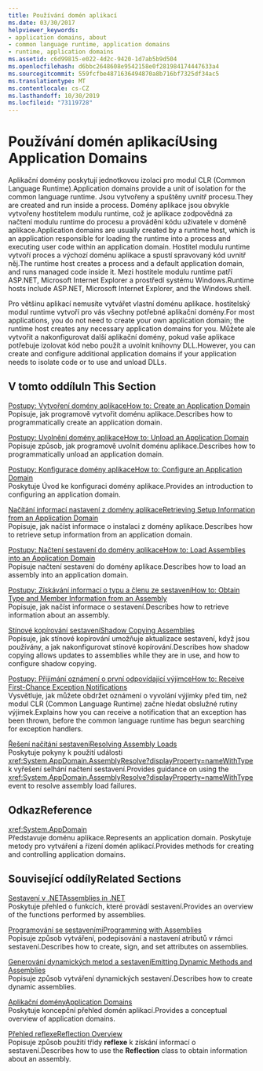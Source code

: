 ```yaml
---
title: Používání domén aplikací
ms.date: 03/30/2017
helpviewer_keywords:
- application domains, about
- common language runtime, application domains
- runtime, application domains
ms.assetid: c6d99815-e022-4d2c-9420-1d7ab5b9d504
ms.openlocfilehash: d6bbc2648608e9542158e0f281984174447633a4
ms.sourcegitcommit: 559fcfbe4871636494870a8b716bf7325df34ac5
ms.translationtype: MT
ms.contentlocale: cs-CZ
ms.lasthandoff: 10/30/2019
ms.locfileid: "73119728"
---
```

# <a name="using-application-domains"></a><span data-ttu-id="63bcb-102">Používání domén aplikací</span><span class="sxs-lookup"><span data-stu-id="63bcb-102">Using Application Domains</span></span>

<span data-ttu-id="63bcb-103">Aplikační domény poskytují jednotkovou izolaci pro modul CLR (Common Language Runtime).</span><span class="sxs-lookup"><span data-stu-id="63bcb-103">Application domains provide a unit of isolation for the common language runtime.</span></span> <span data-ttu-id="63bcb-104">Jsou vytvořeny a spuštěny uvnitř procesu.</span><span class="sxs-lookup"><span data-stu-id="63bcb-104">They are created and run inside a process.</span></span> <span data-ttu-id="63bcb-105">Domény aplikace jsou obvykle vytvořeny hostitelem modulu runtime, což je aplikace zodpovědná za načtení modulu runtime do procesu a provádění kódu uživatele v doméně aplikace.</span><span class="sxs-lookup"><span data-stu-id="63bcb-105">Application domains are usually created by a runtime host, which is an application responsible for loading the runtime into a process and executing user code within an application domain.</span></span> <span data-ttu-id="63bcb-106">Hostitel modulu runtime vytvoří proces a výchozí doménu aplikace a spustí spravovaný kód uvnitř něj.</span><span class="sxs-lookup"><span data-stu-id="63bcb-106">The runtime host creates a process and a default application domain, and runs managed code inside it.</span></span> <span data-ttu-id="63bcb-107">Mezi hostitele modulu runtime patří ASP.NET, Microsoft Internet Explorer a prostředí systému Windows.</span><span class="sxs-lookup"><span data-stu-id="63bcb-107">Runtime hosts include ASP.NET, Microsoft Internet Explorer, and the Windows shell.</span></span>  
  
<span data-ttu-id="63bcb-108">Pro většinu aplikací nemusíte vytvářet vlastní doménu aplikace. hostitelský modul runtime vytvoří pro vás všechny potřebné aplikační domény.</span><span class="sxs-lookup"><span data-stu-id="63bcb-108">For most applications, you do not need to create your own application domain; the runtime host creates any necessary application domains for you.</span></span> <span data-ttu-id="63bcb-109">Můžete ale vytvořit a nakonfigurovat další aplikační domény, pokud vaše aplikace potřebuje izolovat kód nebo použít a uvolnit knihovny DLL.</span><span class="sxs-lookup"><span data-stu-id="63bcb-109">However, you can create and configure additional application domains if your application needs to isolate code or to use and unload DLLs.</span></span>  
  
## <a name="in-this-section"></a><span data-ttu-id="63bcb-110">V tomto oddílu</span><span class="sxs-lookup"><span data-stu-id="63bcb-110">In This Section</span></span>  

[<span data-ttu-id="63bcb-111">Postupy: Vytvoření domény aplikace</span><span class="sxs-lookup"><span data-stu-id="63bcb-111">How to: Create an Application Domain</span></span>](how-to-create-an-application-domain.md)  
<span data-ttu-id="63bcb-112">Popisuje, jak programově vytvořit doménu aplikace.</span><span class="sxs-lookup"><span data-stu-id="63bcb-112">Describes how to programmatically create an application domain.</span></span>  
  
[<span data-ttu-id="63bcb-113">Postupy: Uvolnění domény aplikace</span><span class="sxs-lookup"><span data-stu-id="63bcb-113">How to: Unload an Application Domain</span></span>](how-to-unload-an-application-domain.md)  
<span data-ttu-id="63bcb-114">Popisuje způsob, jak programově uvolnit doménu aplikace.</span><span class="sxs-lookup"><span data-stu-id="63bcb-114">Describes how to programmatically unload an application domain.</span></span>  
  
[<span data-ttu-id="63bcb-115">Postupy: Konfigurace domény aplikace</span><span class="sxs-lookup"><span data-stu-id="63bcb-115">How to: Configure an Application Domain</span></span>](how-to-configure-an-application-domain.md)  
<span data-ttu-id="63bcb-116">Poskytuje Úvod ke konfiguraci domény aplikace.</span><span class="sxs-lookup"><span data-stu-id="63bcb-116">Provides an introduction to configuring an application domain.</span></span>  
  
[<span data-ttu-id="63bcb-117">Načítání informací nastavení z domény aplikace</span><span class="sxs-lookup"><span data-stu-id="63bcb-117">Retrieving Setup Information from an Application Domain</span></span>](retrieve-setup-information.md)  
<span data-ttu-id="63bcb-118">Popisuje, jak načíst informace o instalaci z domény aplikace.</span><span class="sxs-lookup"><span data-stu-id="63bcb-118">Describes how to retrieve setup information from an application domain.</span></span>  
  
[<span data-ttu-id="63bcb-119">Postupy: Načtení sestavení do domény aplikace</span><span class="sxs-lookup"><span data-stu-id="63bcb-119">How to: Load Assemblies into an Application Domain</span></span>](how-to-load-assemblies-into-an-application-domain.md)  
<span data-ttu-id="63bcb-120">Popisuje načtení sestavení do domény aplikace.</span><span class="sxs-lookup"><span data-stu-id="63bcb-120">Describes how to load an assembly into an application domain.</span></span>  
  
[<span data-ttu-id="63bcb-121">Postupy: Získávání informací o typu a členu ze sestavení</span><span class="sxs-lookup"><span data-stu-id="63bcb-121">How to: Obtain Type and Member Information from an Assembly</span></span>](../reflection-and-codedom/get-type-member-information.md)  
<span data-ttu-id="63bcb-122">Popisuje, jak načíst informace o sestavení.</span><span class="sxs-lookup"><span data-stu-id="63bcb-122">Describes how to retrieve information about an assembly.</span></span>  
  
[<span data-ttu-id="63bcb-123">Stínové kopírování sestavení</span><span class="sxs-lookup"><span data-stu-id="63bcb-123">Shadow Copying Assemblies</span></span>](shadow-copy-assemblies.md)  
<span data-ttu-id="63bcb-124">Popisuje, jak stínové kopírování umožňuje aktualizace sestavení, když jsou používány, a jak nakonfigurovat stínové kopírování.</span><span class="sxs-lookup"><span data-stu-id="63bcb-124">Describes how shadow copying allows updates to assemblies while they are in use, and how to configure shadow copying.</span></span>  
  
[<span data-ttu-id="63bcb-125">Postupy: Přijímání oznámení o první odpovídající výjimce</span><span class="sxs-lookup"><span data-stu-id="63bcb-125">How to: Receive First-Chance Exception Notifications</span></span>](how-to-receive-first-chance-exception-notifications.md)  
<span data-ttu-id="63bcb-126">Vysvětluje, jak můžete obdržet oznámení o vyvolání výjimky před tím, než modul CLR (Common Language Runtime) začne hledat obslužné rutiny výjimek.</span><span class="sxs-lookup"><span data-stu-id="63bcb-126">Explains how you can receive a notification that an exception has been thrown, before the common language runtime has begun searching for exception handlers.</span></span>  
  
[<span data-ttu-id="63bcb-127">Řešení načítání sestavení</span><span class="sxs-lookup"><span data-stu-id="63bcb-127">Resolving Assembly Loads</span></span>](../../standard/assembly/resolve-loads.md)  
<span data-ttu-id="63bcb-128">Poskytuje pokyny k použití události <xref:System.AppDomain.AssemblyResolve?displayProperty=nameWithType> k vyřešení selhání načtení sestavení.</span><span class="sxs-lookup"><span data-stu-id="63bcb-128">Provides guidance on using the <xref:System.AppDomain.AssemblyResolve?displayProperty=nameWithType> event to resolve assembly load failures.</span></span>  
  
## <a name="reference"></a><span data-ttu-id="63bcb-129">Odkaz</span><span class="sxs-lookup"><span data-stu-id="63bcb-129">Reference</span></span>  

<xref:System.AppDomain>  
<span data-ttu-id="63bcb-130">Představuje doménu aplikace.</span><span class="sxs-lookup"><span data-stu-id="63bcb-130">Represents an application domain.</span></span> <span data-ttu-id="63bcb-131">Poskytuje metody pro vytváření a řízení domén aplikací.</span><span class="sxs-lookup"><span data-stu-id="63bcb-131">Provides methods for creating and controlling application domains.</span></span>  
  
## <a name="related-sections"></a><span data-ttu-id="63bcb-132">Související oddíly</span><span class="sxs-lookup"><span data-stu-id="63bcb-132">Related Sections</span></span>  
[<span data-ttu-id="63bcb-133">Sestavení v .NET</span><span class="sxs-lookup"><span data-stu-id="63bcb-133">Assemblies in .NET</span></span>](../../standard/assembly/index.md)  
<span data-ttu-id="63bcb-134">Poskytuje přehled o funkcích, které provádí sestavení.</span><span class="sxs-lookup"><span data-stu-id="63bcb-134">Provides an overview of the functions performed by assemblies.</span></span>  
  
[<span data-ttu-id="63bcb-135">Programování se sestaveními</span><span class="sxs-lookup"><span data-stu-id="63bcb-135">Programming with Assemblies</span></span>](../../standard/assembly/program.md)  
<span data-ttu-id="63bcb-136">Popisuje způsob vytváření, podepisování a nastavení atributů v rámci sestavení.</span><span class="sxs-lookup"><span data-stu-id="63bcb-136">Describes how to create, sign, and set attributes on assemblies.</span></span>  
  
[<span data-ttu-id="63bcb-137">Generování dynamických metod a sestavení</span><span class="sxs-lookup"><span data-stu-id="63bcb-137">Emitting Dynamic Methods and Assemblies</span></span>](../reflection-and-codedom/emitting-dynamic-methods-and-assemblies.md)  
<span data-ttu-id="63bcb-138">Popisuje způsob vytváření dynamických sestavení.</span><span class="sxs-lookup"><span data-stu-id="63bcb-138">Describes how to create dynamic assemblies.</span></span>  
  
[<span data-ttu-id="63bcb-139">Aplikační domény</span><span class="sxs-lookup"><span data-stu-id="63bcb-139">Application Domains</span></span>](application-domains.md)  
<span data-ttu-id="63bcb-140">Poskytuje koncepční přehled domén aplikací.</span><span class="sxs-lookup"><span data-stu-id="63bcb-140">Provides a conceptual overview of application domains.</span></span>  
  
[<span data-ttu-id="63bcb-141">Přehled reflexe</span><span class="sxs-lookup"><span data-stu-id="63bcb-141">Reflection Overview</span></span>](../reflection-and-codedom/reflection.md)  
<span data-ttu-id="63bcb-142">Popisuje způsob použití třídy **reflexe** k získání informací o sestavení.</span><span class="sxs-lookup"><span data-stu-id="63bcb-142">Describes how to use the **Reflection** class to obtain information about an assembly.</span></span>
